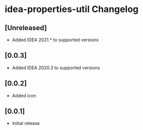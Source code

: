 <!-- Keep a Changelog guide -> https://keepachangelog.com -->

# idea-properties-util Changelog

## [Unreleased]

- Added IDEA 2021.* to supported versions

## [0.0.3]

- Added IDEA 2020.3 to supported versions

## [0.0.2]

- Added icon

## [0.0.1]

- Initial release
